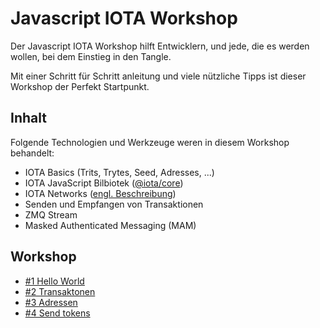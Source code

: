 # Javascript IOTA Workshop

Der Javascript IOTA Workshop hilft Entwicklern, und jede, die es werden wollen, bei dem Einstieg in den Tangle.

Mit einer Schritt für Schritt anleitung und viele nützliche Tipps ist dieser Workshop  der Perfekt Startpunkt.

## Inhalt
Folgende Technologien und Werkzeuge weren in diesem Workshop behandelt:
- IOTA Basics (Trits, Trytes, Seed, Adresses, ...)
- IOTA JavaScript Bilbiotek ([@iota/core](https://github.com/iotaledger/iota.js/))
- IOTA Networks ([engl. Beschreibung](https://docs.iota.org/docs/getting-started/0.1/references/iota-networks?q=network&highlights=network))
- Senden und Empfangen von Transaktionen
- ZMQ Stream
- Masked Authenticated Messaging (MAM)

## Workshop

- [#1 Hello World](./docs/de/1-hello-world.md)
- [#2 Transaktonen](./docs/de/2-transaktionen.md)
- [#3 Adressen](./docs/de/3-adressen.md)
- [#4 Send tokens](./docs/de/4-send-tokens.md)